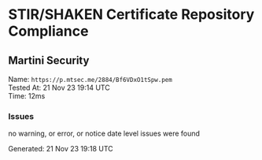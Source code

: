 # STIR/SHAKEN Certificate Repository Compliance

## Martini Security

Name: `https://p.mtsec.me/2884/Bf6VDxO1tSpw.pem`\
Tested At: 21 Nov 23 19:14 UTC\
Time: 12ms

### Issues

no warning, or error, or notice date level issues were found

Generated: 21 Nov 23 19:18 UTC